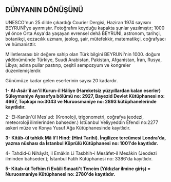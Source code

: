 ## DÜNYANIN DÖNÜŞÜNÜ

UNESCO'nun 25 dilde çıkardığı Courier Dergisi, Ha­ziran 1974 sayısını BEYRUNİ'ye ayırmıştır. Fotoğrafını koyduğu kapakta şunlar yazılmıştır; 1000 yıl önce Orta Asya'da yaşayan evrensel dehâ BEYRUNİ, astronom, tarihçi, botanikçi, eczacılık uzmanı, jeolog, şair, müte­fekkir, matematikçi, coğrafyacı ve hümanisttir.

Milletlerarası bir değere sahip olan Türk bilgini BEYRUNİ'nin 1000. doğum yıldönümünde Türkiye, Suudi Arabistan, Pakistan, Afganistan, İran, Rusya, Libya; adına pullar pastırıp, çeşitli sempozyum ve kongreler düzenlemişlerdir.

Günümüze kadar gelen eserlerinin sayısı 20 kadardır.

**1- Al-Asâr'il an'il Kurun-il Hâliye (Hareketsiz yüz­yıllardan kalan eserler) Süleymaniye Ayasofya bölü­mü no: 2927, Bayezid Devlet Kütüphanesi no: 4667, Topkapı no:3043 ve Nuruosmaniye no: 2893 kütüpha­nelerinde kayıtlıdır.**

2- El-Kanûn'ül Mes'ud: (Kronoloji, trigonometri, coğ­rafya jeodezi, meteoroloji ilimlerinden bahseder.) İstüanbul Veliyyeddin Efendi no:2277 askeri müze ve Kon­ya Yusuf Ağa Kütüphanesinde kayıtlıdır.

**3- Kitâb-ül tahkik Mâ li'l Hind: (Hint Tarihi). İngi­lizce tercümesi Londra'da, yazma nüshası da İstanbul Köprülü Kütüphanesi no: 1001'de kayıtlıdır.**

4- Tahdid-ü Nihâyât, il Emâkin Li Tasbhih-i Mesâfet-il Mesâkin (Jeodezi ilminden bahseder.); İstanbul Fatih Kütüphanesi no: 3386'da kayıtlıdır.

**5- Kitab-üt Tefhim fi Evâili Sınaati't Tencim (Yıl­dızlar ilmine giriş) = Nuruosmaniye Kütüphanesi no: 2780'de kayıtlıdır.**
